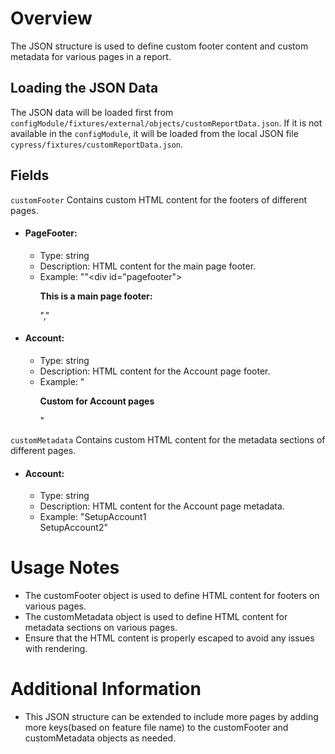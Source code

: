 # Overview
The JSON structure is used to define custom footer content and custom metadata for various pages in a report.

## Loading the JSON Data
The JSON data will be loaded first from `configModule/fixtures/external/objects/customReportData.json`. If it is not available in the `configModule`, it will be loaded from the local JSON file `cypress/fixtures/customReportData.json`.

## Fields
`customFooter`
    Contains custom HTML content for the footers of different pages.

- #### PageFooter:
  - Type: string
  - Description: HTML content for the main page footer.
  - Example: ""<div id=\"pagefooter\"><p><b>This is a main page footer:</b></p></div>","
- #### Account:
  - Type: string
  - Description: HTML content for the Account page footer.
  - Example: "<div><p><b>Custom for Account pages</b></p></div>"

`customMetadata`
    Contains custom HTML content for the metadata sections of different pages.


- #### Account:
  - Type: string
  - Description: HTML content for the Account page metadata.
  - Example: "SetupAccount1</br>SetupAccount2"

# Usage Notes
- The customFooter object is used to define HTML content for footers on various pages.
- The customMetadata object is used to define HTML content for metadata sections on various pages.
- Ensure that the HTML content is properly escaped to avoid any issues with rendering.

# Additional Information
- This JSON structure can be extended to include more pages by adding more keys(based on feature file name) to the customFooter and customMetadata objects as needed.
